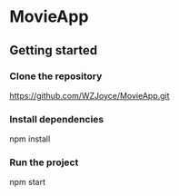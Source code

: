 # MovieApp

## Getting started

### Clone the repository
https://github.com/WZJoyce/MovieApp.git

### Install dependencies
npm install

### Run the project
npm start